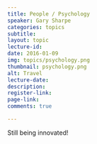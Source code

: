```yaml
---
title: People / Psychology
speaker: Gary Sharpe
categories: topics
subtitle: 
layout: topic
lecture-id: 
date: 2016-01-09
img: topics/psychology.png
thumbnail: psychology.png
alt: Travel
lecture-date:
description: 
register-link:
page-link:
comments: true

---
```


Still being innovated!